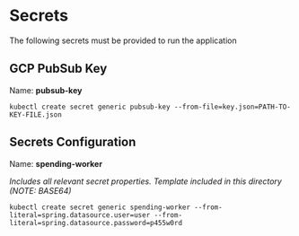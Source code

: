 # Secrets

The following secrets must be provided to run the application

## GCP PubSub Key

Name: **pubsub-key**

`kubectl create secret generic pubsub-key --from-file=key.json=PATH-TO-KEY-FILE.json`

## Secrets Configuration

Name: **spending-worker**

*Includes all relevant secret properties. Template included in this directory (NOTE: BASE64)*

`kubectl create secret generic spending-worker --from-literal=spring.datasource.user=user --from-literal=spring.datasource.password=p455w0rd`
